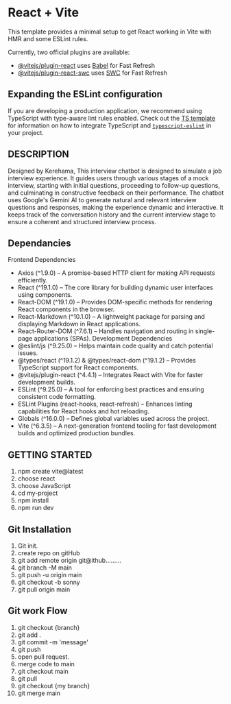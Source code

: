 # React + Vite

This template provides a minimal setup to get React working in Vite with HMR and some ESLint rules.

Currently, two official plugins are available:

- [@vitejs/plugin-react](https://github.com/vitejs/vite-plugin-react/blob/main/packages/plugin-react) uses [Babel](https://babeljs.io/) for Fast Refresh
- [@vitejs/plugin-react-swc](https://github.com/vitejs/vite-plugin-react/blob/main/packages/plugin-react-swc) uses [SWC](https://swc.rs/) for Fast Refresh

## Expanding the ESLint configuration

If you are developing a production application, we recommend using TypeScript with type-aware lint rules enabled. Check out the [TS template](https://github.com/vitejs/vite/tree/main/packages/create-vite/template-react-ts) for information on how to integrate TypeScript and [`typescript-eslint`](https://typescript-eslint.io) in your project.


## DESCRIPTION 

Designed by Kerehama, This interview chatbot is designed to simulate a job interview experience. It guides users through various stages of a mock interview, starting with initial questions, proceeding to follow-up questions, and culminating in constructive feedback on their performance. The chatbot uses Google's Gemini AI to generate natural and relevant interview questions and responses, making the experience dynamic and interactive. It keeps track of the conversation history and the current interview stage to ensure a coherent and structured interview process.

## Dependancies

Frontend Dependencies
- Axios (^1.9.0) – A promise-based HTTP client for making API requests efficiently.
- React (^19.1.0) – The core library for building dynamic user interfaces using components.
- React-DOM (^19.1.0) – Provides DOM-specific methods for rendering React components in the browser.
- React-Markdown (^10.1.0) – A lightweight package for parsing and displaying Markdown in React applications.
- React-Router-DOM (^7.6.1) – Handles navigation and routing in single-page applications (SPAs).
Development Dependencies
- @eslint/js (^9.25.0) – Helps maintain code quality and catch potential issues.
- @types/react (^19.1.2) & @types/react-dom (^19.1.2) – Provides TypeScript support for React components.
- @vitejs/plugin-react (^4.4.1) – Integrates React with Vite for faster development builds.
- ESLint (^9.25.0) – A tool for enforcing best practices and ensuring consistent code formatting.
- ESLint Plugins (react-hooks, react-refresh) – Enhances linting capabilities for React hooks and hot reloading.
- Globals (^16.0.0) – Defines global variables used across the project.
- Vite (^6.3.5) – A next-generation frontend tooling for fast development builds and optimized production bundles.


## GETTING STARTED 
1. npm create vite@latest
2. choose react
3. choose JavaScript 
4. cd my-project
5. npm install 
6. npm run dev

## Git Installation

1. Git init.
2. create repo on gitHub
3. git add remote origin git@ithub.........
4. git branch -M main
5. git push -u origin main
6. git checkout -b sonny
7. git pull origin main

## Git work Flow

1. git checkout {branch}
2. git add .
3. git commit -m 'message'
4. git push
5. open pull request.
6. merge code to main
7. git checkout main
8. git pull
9. git checkout {my branch}
10. git merge main





